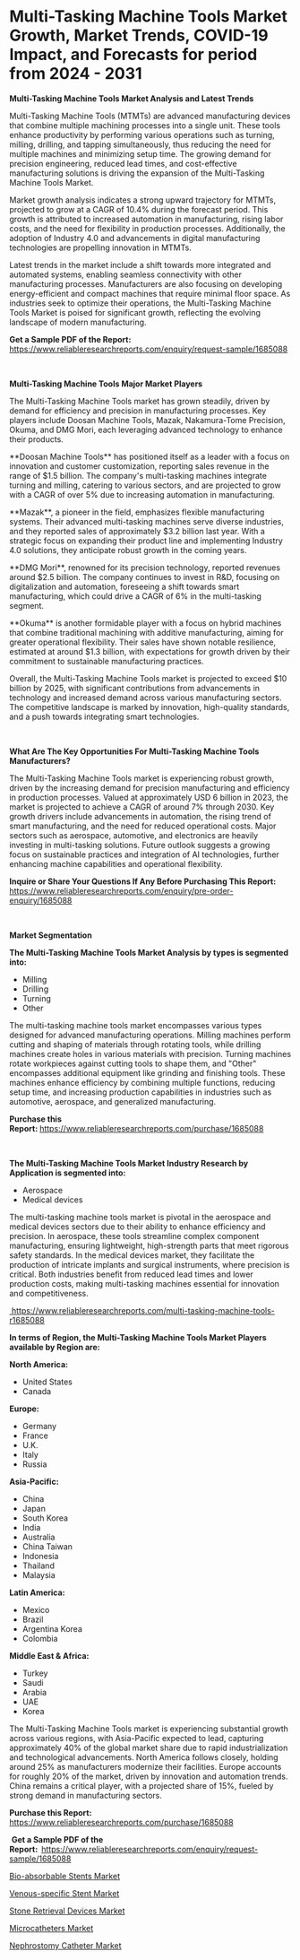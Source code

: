 <p><h1>Multi-Tasking Machine Tools Market Growth, Market Trends, COVID-19 Impact, and Forecasts for period from 2024 - 2031</h1></p><p><strong>Multi-Tasking Machine Tools Market Analysis and Latest Trends</strong></p>
<p><p>Multi-Tasking Machine Tools (MTMTs) are advanced manufacturing devices that combine multiple machining processes into a single unit. These tools enhance productivity by performing various operations such as turning, milling, drilling, and tapping simultaneously, thus reducing the need for multiple machines and minimizing setup time. The growing demand for precision engineering, reduced lead times, and cost-effective manufacturing solutions is driving the expansion of the Multi-Tasking Machine Tools Market.</p><p>Market growth analysis indicates a strong upward trajectory for MTMTs, projected to grow at a CAGR of 10.4% during the forecast period. This growth is attributed to increased automation in manufacturing, rising labor costs, and the need for flexibility in production processes. Additionally, the adoption of Industry 4.0 and advancements in digital manufacturing technologies are propelling innovation in MTMTs.</p><p>Latest trends in the market include a shift towards more integrated and automated systems, enabling seamless connectivity with other manufacturing processes. Manufacturers are also focusing on developing energy-efficient and compact machines that require minimal floor space. As industries seek to optimize their operations, the Multi-Tasking Machine Tools Market is poised for significant growth, reflecting the evolving landscape of modern manufacturing.</p></p>
<p><strong>Get a Sample PDF of the Report:&nbsp;</strong> <a href="https://www.reliableresearchreports.com/enquiry/request-sample/1685088?utm_campaign=1333&utm_medium=2&utm_source=Github&utm_content=ia&utm_term=16102024&utm_id=multi-tasking-machine-tools">https://www.reliableresearchreports.com/enquiry/request-sample/1685088</a></p>
<p>&nbsp;</p>
<p><strong>Multi-Tasking Machine Tools Major Market Players</strong></p>
<p><p>The Multi-Tasking Machine Tools market has grown steadily, driven by demand for efficiency and precision in manufacturing processes. Key players include Doosan Machine Tools, Mazak, Nakamura-Tome Precision, Okuma, and DMG Mori, each leveraging advanced technology to enhance their products.</p><p>**Doosan Machine Tools** has positioned itself as a leader with a focus on innovation and customer customization, reporting sales revenue in the range of $1.5 billion. The company's multi-tasking machines integrate turning and milling, catering to various sectors, and are projected to grow with a CAGR of over 5% due to increasing automation in manufacturing.</p><p>**Mazak**, a pioneer in the field, emphasizes flexible manufacturing systems. Their advanced multi-tasking machines serve diverse industries, and they reported sales of approximately $3.2 billion last year. With a strategic focus on expanding their product line and implementing Industry 4.0 solutions, they anticipate robust growth in the coming years.</p><p>**DMG Mori**, renowned for its precision technology, reported revenues around $2.5 billion. The company continues to invest in R&D, focusing on digitalization and automation, foreseeing a shift towards smart manufacturing, which could drive a CAGR of 6% in the multi-tasking segment.</p><p>**Okuma** is another formidable player with a focus on hybrid machines that combine traditional machining with additive manufacturing, aiming for greater operational flexibility. Their sales have shown notable resilience, estimated at around $1.3 billion, with expectations for growth driven by their commitment to sustainable manufacturing practices.</p><p>Overall, the Multi-Tasking Machine Tools market is projected to exceed $10 billion by 2025, with significant contributions from advancements in technology and increased demand across various manufacturing sectors. The competitive landscape is marked by innovation, high-quality standards, and a push towards integrating smart technologies.</p></p>
<p>&nbsp;</p>
<p><strong>What Are The Key Opportunities For Multi-Tasking Machine Tools Manufacturers?</strong></p>
<p><p>The Multi-Tasking Machine Tools market is experiencing robust growth, driven by the increasing demand for precision manufacturing and efficiency in production processes. Valued at approximately USD 6 billion in 2023, the market is projected to achieve a CAGR of around 7% through 2030. Key growth drivers include advancements in automation, the rising trend of smart manufacturing, and the need for reduced operational costs. Major sectors such as aerospace, automotive, and electronics are heavily investing in multi-tasking solutions. Future outlook suggests a growing focus on sustainable practices and integration of AI technologies, further enhancing machine capabilities and operational flexibility.</p></p>
<p><strong>Inquire or Share Your Questions If Any Before Purchasing This Report:</strong> <a href="https://www.reliableresearchreports.com/enquiry/pre-order-enquiry/1685088?utm_campaign=1333&utm_medium=2&utm_source=Github&utm_content=ia&utm_term=16102024&utm_id=multi-tasking-machine-tools">https://www.reliableresearchreports.com/enquiry/pre-order-enquiry/1685088</a></p>
<p>&nbsp;</p>
<p><strong>Market Segmentation</strong></p>
<p><strong>The Multi-Tasking Machine Tools Market Analysis by types is segmented into:</strong></p>
<p><ul><li>Milling</li><li>Drilling</li><li>Turning</li><li>Other</li></ul></p>
<p><p>The multi-tasking machine tools market encompasses various types designed for advanced manufacturing operations. Milling machines perform cutting and shaping of materials through rotating tools, while drilling machines create holes in various materials with precision. Turning machines rotate workpieces against cutting tools to shape them, and "Other" encompasses additional equipment like grinding and finishing tools. These machines enhance efficiency by combining multiple functions, reducing setup time, and increasing production capabilities in industries such as automotive, aerospace, and generalized manufacturing.</p></p>
<p><strong>Purchase this Report:&nbsp;</strong><a href="https://www.reliableresearchreports.com/purchase/1685088?utm_campaign=1333&utm_medium=2&utm_source=Github&utm_content=ia&utm_term=16102024&utm_id=multi-tasking-machine-tools">https://www.reliableresearchreports.com/purchase/1685088</a></p>
<p>&nbsp;</p>
<p><strong>The Multi-Tasking Machine Tools Market Industry Research by Application is segmented into:</strong></p>
<p><ul><li>Aerospace</li><li>Medical devices</li></ul></p>
<p><p>The multi-tasking machine tools market is pivotal in the aerospace and medical devices sectors due to their ability to enhance efficiency and precision. In aerospace, these tools streamline complex component manufacturing, ensuring lightweight, high-strength parts that meet rigorous safety standards. In the medical devices market, they facilitate the production of intricate implants and surgical instruments, where precision is critical. Both industries benefit from reduced lead times and lower production costs, making multi-tasking machines essential for innovation and competitiveness.</p></p>
<p><a href="https://www.reliableresearchreports.com/multi-tasking-machine-tools-r1685088?utm_campaign=1333&utm_medium=2&utm_source=Github&utm_content=ia&utm_term=16102024&utm_id=multi-tasking-machine-tools">&nbsp;https://www.reliableresearchreports.com/multi-tasking-machine-tools-r1685088</a></p>
<p><strong>In terms of Region, the Multi-Tasking Machine Tools Market Players available by Region are:</strong></p>
<p>
    <p> <strong> North America: </strong>
        <ul>
            <li>United States</li>
            <li>Canada</li>
        </ul>
        </p> 
    <p> <strong> Europe: </strong>
        <ul>
            <li>Germany</li>
            <li>France</li>
            <li>U.K.</li>
            <li>Italy</li>
            <li>Russia</li>
        </ul>
        </p> 
    <p> <strong> Asia-Pacific: </strong>
        <ul>
            <li>China</li>
            <li>Japan</li>
            <li>South Korea</li>
            <li>India</li>
            <li>Australia</li>
            <li>China Taiwan</li>
            <li>Indonesia</li>
            <li>Thailand</li>
            <li>Malaysia</li>
        </ul>
        </p> 
    <p> <strong> Latin America: </strong>
        <ul>
            <li>Mexico</li>
            <li>Brazil</li>
            <li>Argentina Korea</li>
            <li>Colombia</li>
        </ul>
        </p> 
    <p> <strong> Middle East & Africa: </strong>
        <ul>
            <li>Turkey</li>
            <li>Saudi</li>
            <li>Arabia</li>
            <li>UAE</li>
            <li>Korea</li>
        </ul>
    </p>
    </p>
<p><p>The Multi-Tasking Machine Tools market is experiencing substantial growth across various regions, with Asia-Pacific expected to lead, capturing approximately 40% of the global market share due to rapid industrialization and technological advancements. North America follows closely, holding around 25% as manufacturers modernize their facilities. Europe accounts for roughly 20% of the market, driven by innovation and automation trends. China remains a critical player, with a projected share of 15%, fueled by strong demand in manufacturing sectors.</p></p>
<p><strong>Purchase this Report: </strong><a href="https://www.reliableresearchreports.com/purchase/1685088?utm_campaign=1333&utm_medium=2&utm_source=Github&utm_content=ia&utm_term=16102024&utm_id=multi-tasking-machine-tools">https://www.reliableresearchreports.com/purchase/1685088</a></p>
<p>&nbsp;<strong>Get a Sample PDF of the Report:&nbsp;&nbsp;</strong><a href="https://www.reliableresearchreports.com/enquiry/request-sample/1685088?utm_campaign=1333&utm_medium=2&utm_source=Github&utm_content=ia&utm_term=16102024&utm_id=multi-tasking-machine-tools">https://www.reliableresearchreports.com/enquiry/request-sample/1685088</a></p>
<p><strong></strong></p>
<p><p><a href="https://www.linkedin.com/pulse/bio-absorbable-stents-market-analysis-report-global-insights-u30jf?trk=public_post_embed_feed-article-content&utm_campaign=1333&utm_medium=2&utm_source=Github&utm_content=ia&utm_term=16102024&utm_id=multi-tasking-machine-tools">Bio-absorbable Stents Market</a></p><p><a href="https://www.linkedin.com/pulse/venous-specific-stent-market-penetration-strategies-rvevc?trk=public_post_embed_feed-article-content&utm_campaign=1333&utm_medium=2&utm_source=Github&utm_content=ia&utm_term=16102024&utm_id=multi-tasking-machine-tools">Venous-specific Stent Market</a></p><p><a href="https://www.linkedin.com/pulse/stone-retrieval-devices-market-growth-segmentation-regional-oehie?utm_campaign=1333&utm_medium=2&utm_source=Github&utm_content=ia&utm_term=16102024&utm_id=multi-tasking-machine-tools">Stone Retrieval Devices Market</a></p><p><a href="https://www.linkedin.com/pulse/global-perspectives-microcatheters-market-trends-forecast-22lcf?trk=public_post_embed_feed-article-content&utm_campaign=1333&utm_medium=2&utm_source=Github&utm_content=ia&utm_term=16102024&utm_id=multi-tasking-machine-tools">Microcatheters Market</a></p><p><a href="https://www.linkedin.com/pulse/emerging-nephrostomy-catheter-market-opportunities-analysis-investors-uiqec?trk=public_post_embed_feed-article-content&utm_campaign=1333&utm_medium=2&utm_source=Github&utm_content=ia&utm_term=16102024&utm_id=multi-tasking-machine-tools">Nephrostomy Catheter Market</a></p></p>